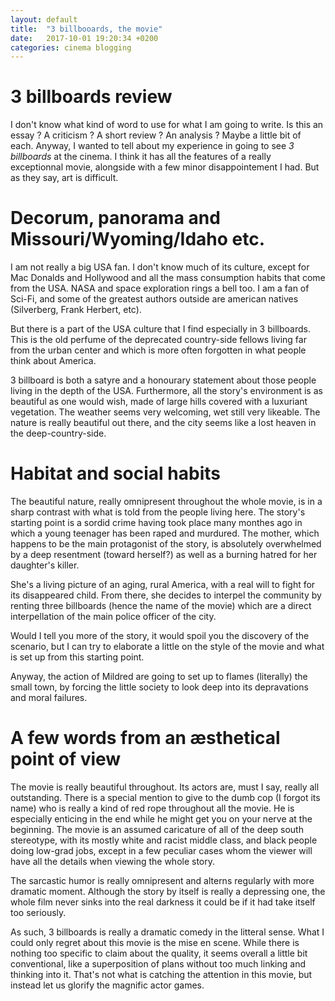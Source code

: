 ```yaml
---
layout: default
title:  "3 billbooards, the movie"
date:   2017-10-01 19:20:34 +0200
categories: cinema blogging
---
```


# 3 billboards review

I don't know what kind of word to use for what I am going to write. Is this an essay ? A criticism ?
A short review ? An analysis ? Maybe a little bit of each. Anyway, I wanted to tell about my experience
in going to see _3 billboards_ at the cinema. I think it has all the features of a really exceptionnal
movie, alongside with a few minor disappointement I had. But as they say, art is difficult.

# Decorum, panorama and Missouri/Wyoming/Idaho etc.

I am not really a big USA fan. I don't know much of its culture, except for Mac Donalds
and Hollywood and all the mass consumption habits that come from the USA. NASA and space
exploration rings a bell too. I am a fan of Sci-Fi, and some of the greatest authors
outside are american natives (Silverberg, Frank Herbert, etc).

But there is a part of the USA culture that I find especially in 3 billboards. This is the
old perfume of the deprecated country-side fellows living far from the urban center and which
is more often forgotten in what people think about America.

3 billboard is both a satyre and a honourary statement about those people living in the
depth of the USA. Furthermore, all the story's environment is as beautiful as one would
wish, made of large hills covered with a luxuriant vegetation. The weather seems very
welcoming, wet still very likeable. The nature is really beautiful out there, and the
city seems like a lost heaven in the deep-country-side.

# Habitat and social habits

The beautiful nature, really omnipresent throughout the whole movie, is in a sharp contrast
with what is told from the people living here. The story's starting point is a sordid crime
having took place many monthes ago in which a young teenager has been raped and murdured.
The mother, which happens to be the main protagonist of the story, is absolutely overwhelmed
by a deep resentment (toward herself?) as well as a burning hatred for her daughter's killer.

She's a living picture of an aging, rural America, with a real will to fight for its 
disappeared child. From there, she decides to interpel the community by renting three
billboards (hence the name of the movie) which are a direct interpellation of the main 
police officer of the city.

Would I tell you more of the story, it would spoil you the discovery of the scenario, but
I can try to elaborate a little on the style of the movie and what is set up from this 
starting point.

Anyway, the action of Mildred are going to set up to flames (literally) the small 
town, by forcing the little society to look deep into its depravations and moral 
failures.

# A few words from an æsthetical point of view

The movie is really beautiful throughout. Its actors are, must I say, really all
outstanding. There is a special mention to give to the dumb cop (I forgot its name)
who is really a kind of red rope throughout all the movie. He is especially enticing
in the end while he might get you on your nerve at the beginning. The movie is
an assumed caricature of all of the deep south stereotype, with its mostly white
and racist middle class, and black people doing low-grad jobs, except in a few
peculiar cases whom the viewer will have all the details when viewing the whole story.

The sarcastic humor is really omnipresent and alterns regularly with more dramatic moment.
Although the story by itself is really a depressing one, the whole film never sinks into
the real darkness it could be if it had take itself too seriously.

As such, 3 billboards is really a dramatic comedy in the litteral sense. What I could only
regret about this movie is the mise en scene. While there is nothing too specific to claim
about the quality, it seems overall a little bit conventional, like a superposition of 
plans without too much linking and thinking into it. That's not what is catching the attention
in this movie, but instead let us glorify the magnific actor games.


